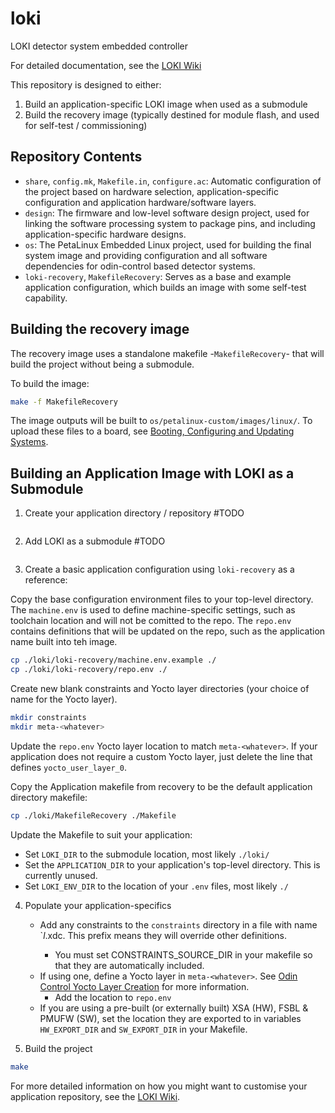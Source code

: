 # loki
LOKI detector system embedded controller 
 
For detailed documentation, see the [LOKI Wiki](https://github.com/stfc-aeg/loki/wiki/)

This repository is designed to either:
1. Build an application-specific LOKI image when used as a submodule
2. Build the recovery image (typically destined for module flash, and used for self-test / commissioning)

## Repository Contents
- `share`, `config.mk`, `Makefile.in`, `configure.ac`: Automatic configuration of the project based on hardware selection, application-specific configuration and application hardware/software layers.
- `design`: The firmware and low-level software design project, used for linking the software processing system to package pins, and including application-specific hardware designs.
- `os`: The PetaLinux Embedded Linux project, used for building the final system image and providing configuration and all software dependencies for odin-control based detector systems.
- `loki-recovery`, `MakefileRecovery`: Serves as a base and example application configuration, which builds an image with some self-test capability.

## Building the recovery image
The recovery image uses a standalone makefile -`MakefileRecovery`- that will build the project without being a submodule.

To build the image:
```bash
make -f MakefileRecovery
```

The image outputs will be built to `os/petalinux-custom/images/linux/`.
To upload these files to a board, see [Booting, Configuring and Updating Systems](https://github.com/stfc-aeg/loki/wiki/Booting-Updating-Debugging-and-Configuring-LOKI-Systems).

## Building an Application Image with LOKI as a Submodule
1. Create your application directory / repository
#TODO
```bash
```

2. Add LOKI as a submodule
#TODO
```bash
```

3. Create a basic application configuration using `loki-recovery` as a reference:

Copy the base configuration environment files to your top-level directory.
The `machine.env` is used to define machine-specific settings, such as toolchain location and will not be comitted to the repo.
The `repo.env` contains definitions that will be updated on the repo, such as the application name built into teh image.
```bash
cp ./loki/loki-recovery/machine.env.example ./
cp ./loki/loki-recovery/repo.env ./
```

Create new blank constraints and Yocto layer directories (your choice of name for the Yocto layer).
```bash
mkdir constraints
mkdir meta-<whatever>
```

Update the `repo.env` Yocto layer location to match `meta-<whatever>`.
If your application does not require a custom Yocto layer, just delete the line that defines `yocto_user_layer_0`.

Copy the Application makefile from recovery to be the default application directory makefile:
```bash
cp ./loki/MakefileRecovery ./Makefile
```

Update the Makefile to suit your application:
- Set `LOKI_DIR` to the submodule location, most likely `./loki/`
- Set the `APPLICATION_DIR` to your application's top-level directory. This is currently unused.
- Set `LOKI_ENV_DIR` to the location of your `.env` files, most likely `./`

4. Populate your application-specifics
	- Add any constraints to the `constraints` directory in a file with name `_l_<whatever>.xdc. This prefix means they will override other definitions.
        - You must set CONSTRAINTS_SOURCE_DIR in your makefile so that they are automatically included.
	- If using one, define a Yocto layer in `meta-<whatever>`. See [Odin Control Yocto Layer Creation](https://github.com/stfc-aeg/loki/wiki/Yocto-Layer-for-Odin-Control) for more information.
        - Add the location to `repo.env`
    - If you are using a pre-built (or externally built) XSA (HW), FSBL & PMUFW (SW), set the location they are exported to in variables `HW_EXPORT_DIR` and `SW_EXPORT_DIR` in your Makefile.

5. Build the project
```bash
make
```

For more detailed information on how you might want to customise your application repository, see the [LOKI Wiki](https://github.com/stfc-aeg/loki/wiki).
